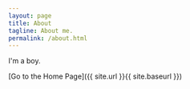 ```yaml
---
layout: page
title: About
tagline: About me.
permalink: /about.html
---
```


I'm a boy.

[Go to the Home Page]({{ site.url }}{{ site.baseurl }})
